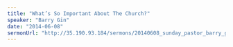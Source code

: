 ```yaml
---
title: "What’s So Important About The Church?"
speaker: "Barry Gin"
date: "2014-06-08"
sermonUrl: "http://35.190.93.184/sermons/20140608_sunday_pastor_barry_gin_what's_so_important_about_the_church.mp3"
---
```

